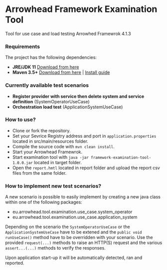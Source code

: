 # Arrowhead Framework Examination Tool
Tool for use case and load testing Arrowhed Framewrok 4.1.3

### Requirements

The project has the following dependencies:
* **JRE/JDK 11** [Download from here](https://www.oracle.com/technetwork/java/javase/downloads/jdk11-downloads-5066655.html)
* **Maven 3.5+** [Download from here](http://maven.apache.org/download.cgi) | [Install guide](https://www.baeldung.com/install-maven-on-windows-linux-mac)

### Currently available test scenarios

* **Register provider with service then delete system and service definition** (SystemOperatorUseCase)
* **Orchestration load test** (ApplicationSystemUseCase)

### How to use?

* Clone or fork the repository.
* Set your Sevrice Registry address and port in `application.properties` located in src/main/resources folder.
* Compile the source code with `mvn clean install`.
* Start your Arrowhead Framewrok.
* Start examination tool with `java -jar framework-examination-tool-1.0.0.jar` located in target folder.
* Open the `report.hmtl` located in report folder and upload the report csv files from the same folder.

### How to implement new test scenarios?

A new scenario is possible to easily implement by creating a new java class within one of the following packages:
* eu.arrowhead.tool.examination.use_case.system_operator
* eu.arrowhead.tool.examination.use_case.application_system

Depending on the scenario the `SystemOperatorUseCase` or the `ApplicationSystemUseCase` have to be extened and the `public void runUseCase()` method have to be overridden with your scenario. Use the provided `request(...)` methods to raise an HTTP(S) request and the various `assert...(...)` methods to verify the responses.

Upon application start-up it will be automatically detected, ran and reported.
